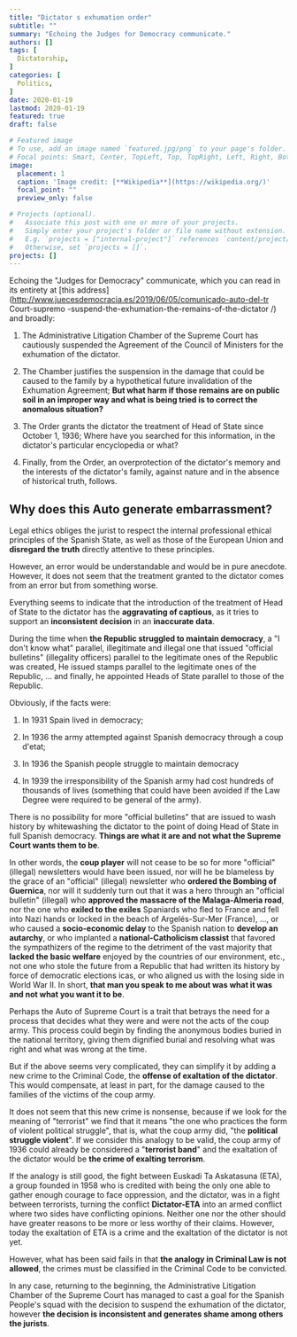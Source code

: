 ```yaml
---
title: "Dictator s exhumation order"
subtitle: ""
summary: "Echoing the Judges for Democracy communicate."
authors: []
tags: [
  Dictatorship,
]
categories: [
  Politics,
]
date: 2020-01-19
lastmod: 2020-01-19
featured: true
draft: false

# Featured image
# To use, add an image named `featured.jpg/png` to your page's folder.
# Focal points: Smart, Center, TopLeft, Top, TopRight, Left, Right, BottomLeft, Bottom, BottomRight.
image:
  placement: 1
  caption: 'Image credit: [**Wikipedia**](https://wikipedia.org/)'
  focal_point: ""
  preview_only: false

# Projects (optional).
#   Associate this post with one or more of your projects.
#   Simply enter your project's folder or file name without extension.
#   E.g. `projects = ["internal-project"]` references `content/project/deep-learning/index.md`.
#   Otherwise, set `projects = []`.
projects: []
---
```


Echoing the "Judges for Democracy" communicate, which you can read in its entirety at [this address](http://www.juecesdemocracia.es/2019/06/05/comunicado-auto-del-tr Court-supremo -suspend-the-exhumation-the-remains-of-the-dictator /) and broadly:

1. The Administrative Litigation Chamber of the Supreme Court has cautiously suspended the Agreement of the Council of Ministers for the exhumation of the dictator.

2. The Chamber justifies the suspension in the damage that could be caused to the family by a hypothetical future invalidation of the Exhumation Agreement; **But what harm if those remains are on public soil in an improper way and what is being tried is to correct the anomalous situation?**

3. The Order grants the dictator the treatment of Head of State since October 1, 1936; Where have you searched for this information, in the dictator's particular encyclopedia or what?

4. Finally, from the Order, an overprotection of the dictator's memory and the interests of the dictator's family, against nature and in the absence of historical truth, follows.

## Why does this Auto generate embarrassment?

Legal ethics obliges the jurist to respect the internal professional ethical principles of the Spanish State, as well as those of the European Union and **disregard the truth** directly attentive to these principles.

However, an error would be understandable and would be in pure anecdote. However, it does not seem that the treatment granted to the dictator comes from an error but from something worse.

Everything seems to indicate that the introduction of the treatment of Head of State to the dictator has the **aggravating of captious**, as it tries to support an **inconsistent decision** in an **inaccurate data**.

During the time when **the Republic struggled to maintain democracy**, a "I don't know what" parallel, illegitimate and illegal one that issued "official bulletins" (illegality officers) parallel to the legitimate ones of the Republic was created, He issued stamps parallel to the legitimate ones of the Republic, ... and finally, he appointed Heads of State parallel to those of the Republic.

Obviously, if the facts were:

1. In 1931 Spain lived in democracy;

2. In 1936 the army attempted against Spanish democracy through a coup d'etat;

3. In 1936 the Spanish people struggle to maintain democracy

4. In 1939 the irresponsibility of the Spanish army had cost hundreds of thousands of lives (something that could have been avoided if the Law Degree were required to be general of the army).

There is no possibility for more "official bulletins" that are issued to wash history by whitewashing the dictator to the point of doing Head of State in full Spanish democracy. **Things are what it are and not what the Supreme Court wants them to be**.

In other words, the **coup player** will not cease to be so for more "official" (illegal) newsletters would have been issued, nor will he be blameless by the grace of an "official" (illegal) newsletter who **ordered the Bombing of Guernica**, nor will it suddenly turn out that it was a hero through an "official bulletin" (illegal) who **approved the massacre of the Malaga-Almeria road**, nor the one who **exiled to the exiles** Spaniards who fled to France and fell into Nazi hands or locked in the beach of Argelés-Sur-Mer (France), ..., or who caused a **socio-economic delay** to the Spanish nation to **develop an autarchy**, or who implanted a **national-Catholicism classist** that favored the sympathizers of the regime to the detriment of the vast majority that **lacked the basic welfare** enjoyed by the countries of our environment, etc., not one who stole the future from a Republic that had written its history by force of democratic elections icas, or who aligned us with the losing side in World War II. In short, **that man you speak to me about was what it was and not what you want it to be**.

Perhaps the Auto of Supreme Court is a trait that betrays the need for a process that decides what they were and were not the acts of the coup army. This process could begin by finding the anonymous bodies buried in the national territory, giving them dignified burial and resolving what was right and what was wrong at the time.

But if the above seems very complicated, they can simplify it by adding a new crime to the Criminal Code, the **offense of exaltation of the dictator**. This would compensate, at least in part, for the damage caused to the families of the victims of the coup army.

It does not seem that this new crime is nonsense, because if we look for the meaning of "terrorist" we find that it means "the one who practices the form of violent political struggle", that is, what the coup army did, "the **political struggle violent**". If we consider this analogy to be valid, the coup army of 1936 could already be considered a "**terrorist band**" and the exaltation of the dictator would be **the crime of exalting terrorism**.

If the analogy is still good, the fight between Euskadi Ta Askatasuna (ETA), a group founded in 1958 who is credited with being the only one able to gather enough courage to face oppression, and the dictator, was in a fight between terrorists, turning the conflict **Dictator-ETA** into an armed conflict where two sides have conflicting opinions. Neither one nor the other should have greater reasons to be more or less worthy of their claims. However, today the exaltation of ETA is a crime and the exaltation of the dictator is not yet.

However, what has been said fails in that **the analogy in Criminal Law is not allowed**, the crimes must be classified in the Criminal Code to be convicted.

In any case, returning to the beginning, the Administrative Litigation Chamber of the Supreme Court has managed to cast a goal for the Spanish People's squad with the decision to suspend the exhumation of the dictator, however **the decision is inconsistent and generates shame among others the jurists**.
